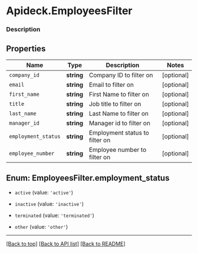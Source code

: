 # Apideck.EmployeesFilter

### Description

## Properties
Name | Type | Description | Notes
------------ | ------------- | ------------- | -------------
`company_id` | **string** | Company ID to filter on | [optional] 
`email` | **string** | Email to filter on | [optional] 
`first_name` | **string** | First Name to filter on | [optional] 
`title` | **string** | Job title to filter on | [optional] 
`last_name` | **string** | Last Name to filter on | [optional] 
`manager_id` | **string** | Manager id to filter on | [optional] 
`employment_status` | **string** | Employment status to filter on | [optional] 
`employee_number` | **string** | Employee number to filter on | [optional] 





<a name="EmployeesFilterEmploymentStatus"></a>
## Enum: EmployeesFilter.employment_status


* `active` (value: `'active'`)

* `inactive` (value: `'inactive'`)

* `terminated` (value: `'terminated'`)

* `other` (value: `'other'`)




---

[[Back to top]](#) [[Back to API list]](../../../../README.md#documentation-for-api-endpoints) [[Back to README]](../../../../README.md)


